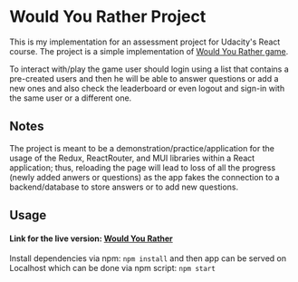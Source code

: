 # Would You Rather Project

This is my implementation for an assessment project for Udacity's React course.
The project is a simple implementation of [Would You Rather game](https://en.wikipedia.org/wiki/Would_you_rather).

To interact with/play the game user should login using a list that contains a pre-created users and then he will be able to answer questions or add a new ones and also check the leaderboard or even logout and sign-in with the same user or a different one.

## Notes

The project is meant to be a demonstration/practice/application for the usage of the Redux, ReactRouter, and MUI libraries within a React application; thus, reloading the page will lead to loss of all the progress (newly added anwers or questions) as the app fakes the connection to a backend/database to store answers or to add new questions.

## Usage

#### Link for the live version: [Would You Rather](http://would-you-rather-app-seven.vercel.app/)
Install dependencies via npm:
`npm install`
and then app can be served on Localhost which can be done via npm script:
`npm start`
